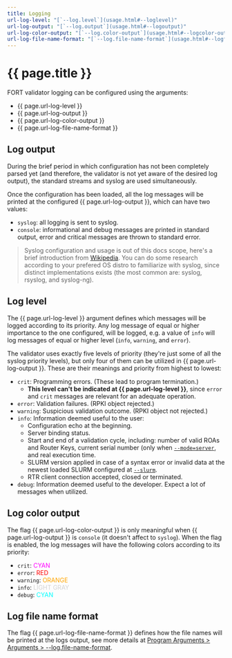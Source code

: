 ```yaml
---
title: Logging
url-log-level: "[`--log.level`](usage.html#--loglevel)"
url-log-output: "[`--log.output`](usage.html#--logoutput)"
url-log-color-output: "[`--log.color-output`](usage.html#--logcolor-output)"
url-log-file-name-format: "[`--log.file-name-format`](usage.html#--logfile-name-format)"
---
```


# {{ page.title }}

FORT validator logging can be configured using the arguments:
- {{ page.url-log-level }}
- {{ page.url-log-output }}
- {{ page.url-log-color-output }}
- {{ page.url-log-file-name-format }}

## Log output

During the brief period in which configuration has not been completely parsed yet (and therefore, the validator is not yet aware of the desired log output), the standard streams and syslog are used simultaneously.

Once the configuration has been loaded, all the log messages will be printed at the configured {{ page.url-log-output }}, which can have two values:
- `syslog`: all logging is sent to syslog.
- `console`: informational and debug messages are printed in standard output, error and critical messages are thrown to standard error.

> Syslog configuration and usage is out of this docs scope, here's a brief introduction from [Wikipedia](https://en.wikipedia.org/wiki/Syslog). You can do some research according to your prefered OS distro to familiarize with syslog, since distinct implementations exists (the most common are: syslog, rsyslog, and syslog-ng).

## Log level

The {{ page.url-log-level }} argument defines which messages will be logged according to its priority. Any log message of equal or higher importance to the one configured, will be logged, e.g. a value of `info` will log messages of equal or higher level (`info`, `warning`, and `error`).

The validator uses exactly five levels of priority (they're just some of all the syslog priority levels), but only four of them can be utilized in {{ page.url-log-output }}. These are their meanings and priority from highest to lowest:
- `crit`: Programming errors. (These lead to program termination.)
	- **This level can't be indicated at {{ page.url-log-level }}**, since `error` and `crit` messages are relevant for an adequate operation.
- `error`: Validation failures. (RPKI object rejected.)
- `warning`: Suspicious validation outcome. (RPKI object not rejected.)
- `info`: Information deemed useful to the user:
	- Configuration echo at the beginning.
	- Server binding status.
	- Start and end of a validation cycle, including: number of valid ROAs and Router Keys, current serial number (only when [`--mode=server`](usage.html#--mode), and real execution time.
	- SLURM version applied in case of a syntax error or invalid data at the newest loaded SLURM configured at [`--slurm`](usage.html#--slurm).
	- RTR client connection accepted, closed or terminated.
- `debug`: Information deemed useful to the developer. Expect a lot of messages when utilized.

## Log color output

The flag {{ page.url-log-color-output }} is only meaningful when {{ page.url-log-output }} is `console` (it doesn't affect to `syslog`). When the flag is enabled, the log messages will have the following colors according to its priority:
- `crit`: <span style="color:magenta">CYAN</span>
- `error`: <span style="color:red">RED</span>
- `warning`: <span style="color:orange">ORANGE</span>
- `info`: <span style="color:lightgray">LIGHT GRAY</span>
- `debug`: <span style="color:cyan">CYAN</span>

## Log file name format

The flag {{ page.url-log-file-name-format }} defines how the file names will be printed at the logs output, see more details at [Program Arguments > Arguments > --log.file-name-format](usage.html#--logfile-name-format).
